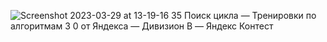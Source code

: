 ![Screenshot 2023-03-29 at 13-19-16 35  Поиск цикла — Тренировки по алгоритмам 3 0 от Яндекса — Дивизион B — Яндекс Контест](https://user-images.githubusercontent.com/88425424/228504123-e931ffc1-dc15-438f-9625-5449305c2731.png)
